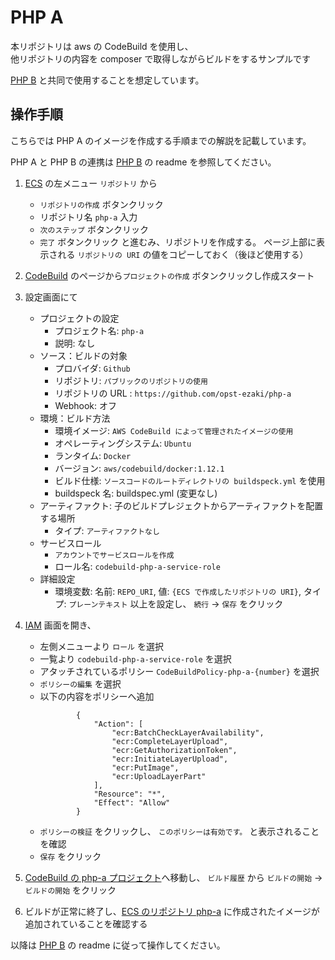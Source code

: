 # PHP A

本リポジトリは aws の CodeBuild を使用し、  
他リポジトリの内容を composer で取得しながらビルドをするサンプルです

[PHP B](https://github.com/opst-ezaki/php-b) と共同で使用することを想定しています。

## 操作手順

こちらでは PHP A のイメージを作成する手順までの解説を記載しています。

PHP A と PHP B の連携は [PHP B](https://github.com/opst-ezaki/php-b) の readme を参照してください。

1. [ECS](https://ap-northeast-1.console.aws.amazon.com/ecs/home?region=ap-northeast-1#/repositories) の左メニュー `リポジトリ` から
    - `リポジトリの作成` ボタンクリック
    - リポジトリ名 `php-a` 入力
    - `次のステップ` ボタンクリック
    - `完了` ボタンクリック
  と進むみ、リポジトリを作成する。
  ページ上部に表示される `リポジトリの URI` の値をコピーしておく（後ほど使用する）

1. [CodeBuild](https://ap-northeast-1.console.aws.amazon.com/codebuild/home?region=ap-northeast-1#/projects) のページから`プロジェクトの作成` ボタンクリックし作成スタート

1. 設定画面にて
    - プロジェクトの設定
        - プロジェクト名: `php-a`
        - 説明: なし
    - ソース：ビルドの対象
        - プロバイダ: `Github`
        - リポジトリ: `パブリックのリポジトリの使用`
        - リポジトリの URL : `https://github.com/opst-ezaki/php-a`
        - Webhook: オフ
    - 環境：ビルド方法
        - 環境イメージ: `AWS CodeBuild によって管理されたイメージの使用`
        - オペレーティングシステム: `Ubuntu`
        - ランタイム: `Docker`
        - バージョン: `aws/codebuild/docker:1.12.1`
        - ビルド仕様: `ソースコードのルートディレクトリの buildspeck.yml` を使用
        - buildspeck 名: buildspec.yml (変更なし)
    - アーティファクト: 子のビルドプレジェクトからアーティファクトを配置する場所
        - タイプ: `アーティファクトなし`
    - サービスロール
        - `アカウントでサービスロールを作成`
        - ロール名: `codebuild-php-a-service-role`
    - 詳細設定
        - 環境変数: 名前: `REPO_URI`, 値: `{ECS で作成したリポジトリの URI}`, タイプ: `プレーンテキスト`
    以上を設定し、 `続行` -> `保存` をクリック
1. [IAM](https://console.aws.amazon.com/iam/home?region=ap-northeast-1#/roles) 画面を開き、
    - 左側メニューより `ロール` を選択
    - 一覧より `codebuild-php-a-service-role` を選択
    - アタッチされているポリシー `CodeBuildPolicy-php-a-{number}` を選択
    - `ポリシーの編集` を選択
    - 以下の内容をポリシーへ追加
        ```
                {
                    "Action": [
                        "ecr:BatchCheckLayerAvailability",
                        "ecr:CompleteLayerUpload",
                        "ecr:GetAuthorizationToken",
                        "ecr:InitiateLayerUpload",
                        "ecr:PutImage",
                        "ecr:UploadLayerPart"
                    ],
                    "Resource": "*",
                    "Effect": "Allow"
                }
        ```
    - `ポリシーの検証` をクリックし、 `このポリシーは有効です。` と表示されることを確認
    - `保存` をクリック

1. [CodeBuild の php-a プロジェクト](https://ap-northeast-1.console.aws.amazon.com/codebuild/home?region=ap-northeast-1#/projects/php-a/view)へ移動し、 `ビルド履歴` から `ビルドの開始` -> `ビルドの開始` をクリック

1. ビルドが正常に終了し、[ECS のリポジトリ php-a](https://ap-northeast-1.console.aws.amazon.com/ecs/home?region=ap-northeast-1#/repositories/php-a#images;tagStatus=ALL) に作成されたイメージが追加されていることを確認する

以降は [PHP B](https://github.com/opst-ezaki/php-b) の readme に従って操作してください。
